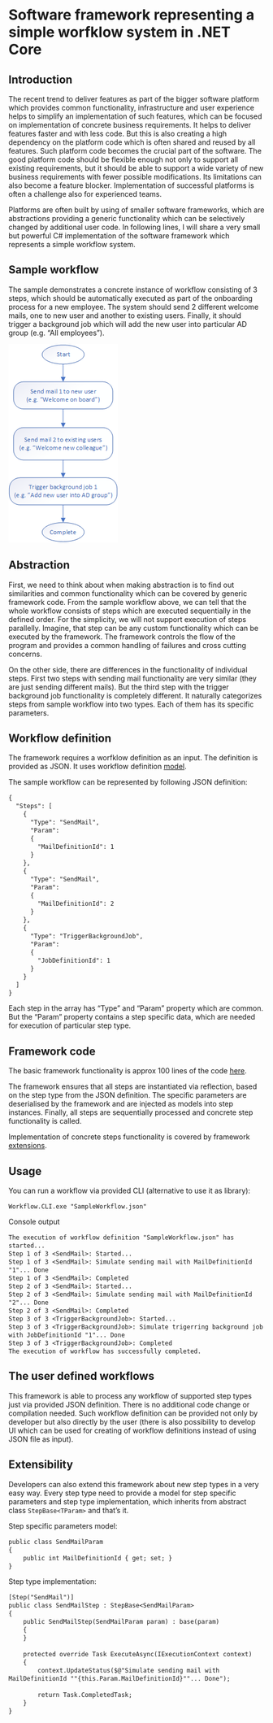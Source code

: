 # Software framework representing a simple worfklow system in .NET Core

## Introduction

The recent trend to deliver features as part of the bigger software platform which provides common functionality, infrastructure and user experience helps to simplify an implementation of such features, which can be focused on implementation of concrete business requirements. It helps to deliver features faster and with less code. But this is also creating a high dependency on the platform code which is often shared and reused by all features. Such platform code becomes the crucial part of the software. The good platform code should be flexible enough not only to support all existing requirements, but it should be able to support a wide variety of new business requirements with fewer possible modifications. Its limitations can also become a feature blocker. Implementation of successful platforms is often a challenge also for experienced teams.

Platforms are often built by using of smaller software frameworks, which are abstractions providing a generic functionality which can be selectively changed by additional user code. In following lines, I will share a very small but powerful C# implementation of the software framework which represents a simple workflow system.

## Sample workflow
The sample demonstrates a concrete instance of workflow consisting of 3 steps, which should be automatically executed as part of the onboarding process for a new employee.
The system should send 2 different welcome mails, one to new user and another to existing users. Finally, it should trigger a background job which will add the new user into particular AD group (e.g. “All employees”).

![Sample workflow](assets/images/SampleWorkflow.png)

## Abstraction
First, we need to think about when making abstraction is to find out similarities and common functionality which can be covered by generic framework code. From the sample workflow above, we can tell that the whole workflow consists of steps which are executed sequentially in the defined order. For the simplicity, we will not support execution of steps parallelly. Imagine, that step can be any custom functionality which can be executed by the framework. The framework controls the flow of the program and provides a common handling of failures and cross cutting concerns.

On the other side, there are differences in the functionality of individual steps. First two steps with sending mail functionality are very similar (they are just sending different mails). But the third step with the trigger background job functionality is completely different. It naturally categorizes steps from sample workflow into two types. Each of them has its specific parameters.

## Workflow definition
The framework requires a worfklow definition as an input. The definition is provided as JSON. It uses workflow definition [model](Workflow.Framework.Model/WorkflowDefinition.cs).

The sample workflow can be represented by following JSON definition:

```
{
  "Steps": [
    {
      "Type": "SendMail",
      "Param":
      {
        "MailDefinitionId": 1
      }
    },
    {
      "Type": "SendMail",
      "Param":
      {
        "MailDefinitionId": 2
      }
    },
    {
      "Type": "TriggerBackgroundJob",
      "Param":
      {
        "JobDefinitionId": 1
      }
    }
  ]
}
```

Each step in the array has “Type” and “Param” property which are common. But the “Param” property contains a step specific data, which are needed for execution of particular step type.

## Framework code
The basic framework functionality is approx 100 lines of the code [here](Workflow.Framework/Workflow.cs).

The framework ensures that all steps are instantiated via reflection, based on the step type from the JSON definition. The specific parameters are deserialised by the framework and are injected as models into step instances. Finally, all steps are sequentially processed and concrete step functionality is called.

Implementation of concrete steps functionality is covered by framework [extensions](##Extensibility).

## Usage

You can run a workflow via provided CLI (alternative to use it as library):
```
Workflow.CLI.exe "SampleWorkflow.json"
```

Console output
```
The execution of workflow definition "SampleWorkflow.json" has started...
Step 1 of 3 <SendMail>: Started...
Step 1 of 3 <SendMail>: Simulate sending mail with MailDefinitionId "1"... Done
Step 1 of 3 <SendMail>: Completed
Step 2 of 3 <SendMail>: Started...
Step 2 of 3 <SendMail>: Simulate sending mail with MailDefinitionId "2"... Done
Step 2 of 3 <SendMail>: Completed
Step 3 of 3 <TriggerBackgroundJob>: Started...
Step 3 of 3 <TriggerBackgroundJob>: Simulate trigerring background job with JobDefinitionId "1"... Done
Step 3 of 3 <TriggerBackgroundJob>: Completed
The execution of workflow has successfully completed.
```

## The user defined workflows
This framework is able to process any workflow of supported step types just via provided JSON definition. There is no additional code change or compilation needed. Such workflow definition can be provided not only by developer but also directly by the user (there is also possibility to develop UI which can be used for creating of workflow definitions instead of using JSON file as input).

## Extensibility
Developers can also extend this framework about new step types in a very easy way.
Every step type need to provide a model for step specific parameters and step type implementation, which inherits from abstract class `StepBase<TParam>` and that’s it.

Step specific parameters model:

```
public class SendMailParam
{
    public int MailDefinitionId { get; set; }
}
```

Step type implementation:
```
[Step("SendMail")]
public class SendMailStep : StepBase<SendMailParam>
{
    public SendMailStep(SendMailParam param) : base(param) 
    {
    }

    protected override Task ExecuteAsync(IExecutionContext context)
    {
        context.UpdateStatus($@"Simulate sending mail with MailDefinitionId ""{this.Param.MailDefinitionId}""... Done");

        return Task.CompletedTask;
    }
}
```





